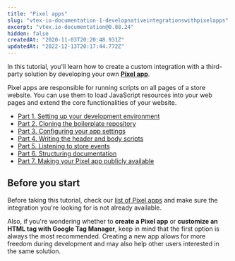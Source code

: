 ```yaml
---
title: "Pixel apps"
slug: "vtex-io-documentation-1-developnativeintegrationswithpixelapps"
excerpt: "vtex.io-documentation@0.88.24"
hidden: false
createdAt: "2020-11-03T20:20:48.931Z"
updatedAt: "2022-12-13T20:17:44.772Z"
---
```

In this tutorial, you'll learn how to create a custom integration with a third-party solution by developing your own [**Pixel app**](https://developers.vtex.com/vtex-developer-docs/docs/vtex-io-documentation-pixel-app).

Pixel apps are responsible for running scripts on all pages of a store website. You can use them to load JavaScript resources into your web pages and extend the core functionalities of your website.

- [Part 1. Setting up your development environment](https://developers.vtex.com/vtex-developer-docs/docs/vtex-io-documentation-2-basicsetuptodevelopinvtexio)
- [Part 2. Cloning the boilerplate repository](https://developers.vtex.com/vtex-developer-docs/docs/vtex-io-documentation-3-cloningtheboilerplaterepository)
- [Part 3. Configuring your app settings](https://developers.vtex.com/vtex-developer-docs/docs/vtex-io-documentation-4-configuringyourappsettings)
- [Part 4. Writing the header and body scripts](https://developers.vtex.com/vtex-developer-docs/docs/vtex-io-documentation-5-writingtheheaderandbodyscripts)
- [Part 5. Listening to store events](https://developers.vtex.com/vtex-developer-docs/docs/vtex-io-documentation-6-listeningtostoreevents)
- [Part 6. Structuring documentation](https://developers.vtex.com/vtex-developer-docs/docs/vtex-io-documentation-7-structuringthedocumentation)
- [Part 7. Making your Pixel app publicly available](https://developers.vtex.com/vtex-developer-docs/docs/vtex-io-documentation-8-makingyourpixelapppubliclyavailable)

## Before you start

Before taking this tutorial, check our [list of Pixel apps](https://developers.vtex.com/vtex-developer-docs/docs/pixel-apps/) and make sure the integration you're looking for is not already available.

Also, if you're wondering whether to **create a Pixel app** or **customize an HTML tag with Google Tag Manager**, keep in mind that the first option is always the most recommended. Creating a new app allows for more freedom during development and may also help other users interested in the same solution.
